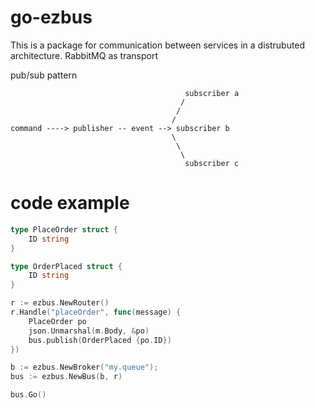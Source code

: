# go-ezbus
This is a package for communication between services in a distrubuted architecture.
RabbitMQ as transport


pub/sub pattern
```code
                                       subscriber a
                                      /
                                     /
                                    /
command ----> publisher -- event --> subscriber b
                                    \
                                     \
                                      \
                                       subscriber c 
```

# code example
```go
type PlaceOrder struct {
	ID string
}

type OrderPlaced struct {
	ID string
}

r := ezbus.NewRouter()
r.Handle("placeOrder", func(message) {
    PlaceOrder po
    json.Unmarshal(m.Body, &po) 
    bus.publish(OrderPlaced {po.ID})
})

b := ezbus.NewBroker("my.queue");
bus := ezbus.NewBus(b, r)

bus.Go()

```